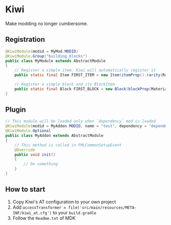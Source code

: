 # Kiwi

Make modding no longer cumbersome.

## Registration

``` java
@KiwiModule(modid = MyMod.MODID)
@KiwiModule.Group("building_blocks")
public class MyModule extends AbstractModule
{
    // Register a simple item. Kiwi will automatically register it
    public static final Item FIRST_ITEM = new Item(itemProp().rarity(Rarity.EPIC));

    // Register a simple block and its BlockItem
    public static final Block FIRST_BLOCK = new Block(blockProp(Material.WOOD));
}
```

## Plugin

``` java
// This module will be loaded only when `dependency` mod is loaded
@KiwiModule(modid = MyAddon.MODID, name = "test", dependency = "dependency")
@KiwiModule.Optional
public class MyAddon extends AbstractModule
{
    // This method is called in FMLCommonSetupEvent
    @Override
    public void init()
    {
        // Do something
    }
}
```

## How to start

1. Copy Kiwi's AT configuration to your own project
2. Add `accessTransformer = file('src/main/resources/META-INF/kiwi_at.cfg')` to your `build.gradle`
3. Follow the `Readme.txt` of MDK
